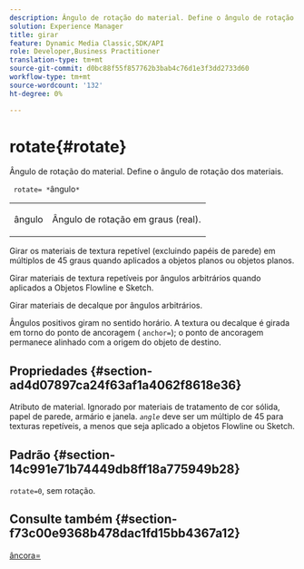 ```yaml
---
description: Ângulo de rotação do material. Define o ângulo de rotação dos materiais.
solution: Experience Manager
title: girar
feature: Dynamic Media Classic,SDK/API
role: Developer,Business Practitioner
translation-type: tm+mt
source-git-commit: d0bc88f55f857762b3bab4c76d1e3f3dd2733d60
workflow-type: tm+mt
source-wordcount: '132'
ht-degree: 0%

---
```



# rotate{#rotate}

Ângulo de rotação do material. Define o ângulo de rotação dos materiais.

` rotate= *`ângulo`*`

<table id="simpletable_F1A87ECD86E8429788825374A6882CB9"> 
 <tr class="strow"> 
  <td class="stentry"> <p> <span class="varname"> ângulo  </span> </p> </td> 
  <td class="stentry"> <p>Ângulo de rotação em graus (real). </p> </td> 
 </tr> 
</table>

Girar os materiais de textura repetível (excluindo papéis de parede) em múltiplos de 45 graus quando aplicados a objetos planos ou objetos planos.

Girar materiais de textura repetíveis por ângulos arbitrários quando aplicados a Objetos Flowline e Sketch.

Girar materiais de decalque por ângulos arbitrários.

Ângulos positivos giram no sentido horário. A textura ou decalque é girada em torno do ponto de ancoragem ( `anchor=`); o ponto de ancoragem permanece alinhado com a origem do objeto de destino.

## Propriedades {#section-ad4d07897ca24f63af1a4062f8618e36}

Atributo de material. Ignorado por materiais de tratamento de cor sólida, papel de parede, armário e janela. *`angle`* deve ser um múltiplo de 45 para texturas repetíveis, a menos que seja aplicado a objetos Flowline ou Sketch.

## Padrão {#section-14c991e71b74449db8ff18a775949b28}

`rotate=0`, sem rotação.

## Consulte também {#section-f73c00e9368b478dac1fd15bb4367a12}

[âncora=](../../../../../ir-api/http-protocol/image-rendering-api-ref/c-ir-http-protocol-ref/c-ir-http-protocol-command-reference/r-ir-http-anchor.md#reference-d53923d785c9442997dc7f2199524c26)
